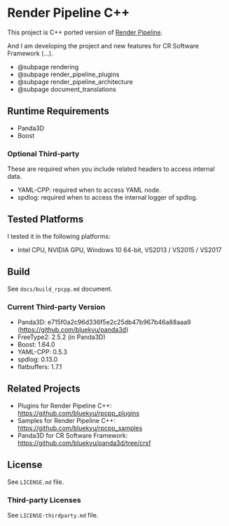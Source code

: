 # Render Pipeline C++

This project is C++ ported version of [Render Pipeline](https://github.com/tobspr/RenderPipeline).

And I am developing the project and new features for CR Software Framework (...).

- @subpage rendering
- @subpage render_pipeline_plugins
- @subpage render_pipeline_architecture
- @subpage document_translations



## Runtime Requirements
- Panda3D
- Boost

### Optional Third-party
These are required when you include related headers to access internal data.

- YAML-CPP: required when to access YAML node.
- spdlog: required when to access the internal logger of spdlog.



## Tested Platforms
I tested it in the following platforms:
- Intel CPU, NVIDIA GPU, Windows 10 64-bit, VS2013 / VS2015 / VS2017



## Build
See `docs/build_rpcpp.md` document.

### Current Third-party Version
- Panda3D: e715f0a2c96d336f5e2c25db47b967b46a88aaa9 (https://github.com/bluekyu/panda3d)
- FreeType2: 2.5.2 (in Panda3D)
- Boost: 1.64.0
- YAML-CPP: 0.5.3
- spdlog: 0.13.0
- flatbuffers: 1.7.1



## Related Projects
- Plugins for Render Pipeline C++: https://github.com/bluekyu/rpcpp_plugins
- Samples for Render Pipeline C++: https://github.com/bluekyu/rpcpp_samples
- Panda3D for CR Software Framework: https://github.com/bluekyu/panda3d/tree/crsf



## License
See `LICENSE.md` file.

### Third-party Licenses
See `LICENSE-thirdparty.md` file.
